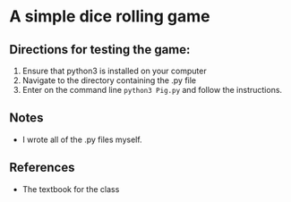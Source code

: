 # A simple dice rolling game

## Directions for testing the game:
1. Ensure that python3 is installed on your computer
2. Navigate to the directory containing the .py file
3. Enter on the command line `python3 Pig.py` and follow the instructions.

## Notes
- I wrote all of the .py files myself.

## References
- The textbook for the class
